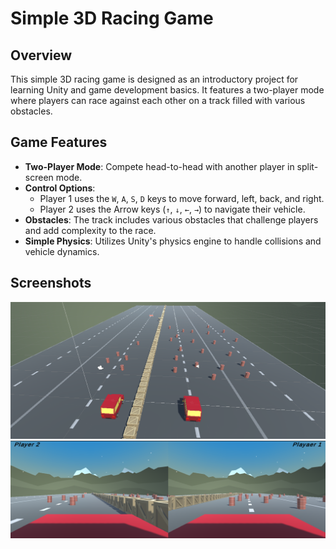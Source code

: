 # Simple 3D Racing Game

## Overview

This simple 3D racing game is designed as an introductory project for learning Unity and game development basics. It features a two-player mode where players can race against each other on a track filled with various obstacles.

## Game Features

-   **Two-Player Mode**: Compete head-to-head with another player in split-screen mode.
-   **Control Options**:
    -   Player 1 uses the `W`, `A`, `S`, `D` keys to move forward, left, back, and right.
    -   Player 2 uses the Arrow keys (`↑`, `↓`, `←`, `→`) to navigate their vehicle.
-   **Obstacles**: The track includes various obstacles that challenge players and add complexity to the race.
-   **Simple Physics**: Utilizes Unity's physics engine to handle collisions and vehicle dynamics.

## Screenshots

![RACE](./github_assets/race_overview.png)
![2Players](./github_assets/2players.png)
